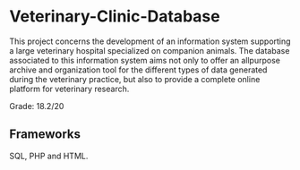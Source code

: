 # Veterinary-Clinic-Database

This project concerns the development of an information system
supporting a large veterinary hospital specialized on companion animals. The
database associated to this information system aims not only to offer an allpurpose archive and organization tool for the different types of data generated
during the veterinary practice, but also to provide a complete online platform
for veterinary research.

Grade: 18.2/20

## Frameworks
SQL, PHP and HTML.
